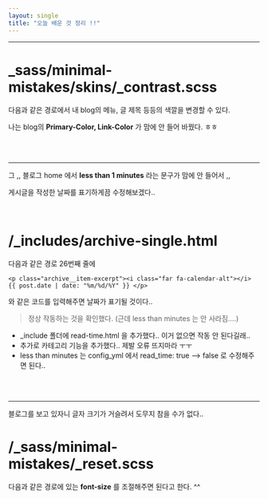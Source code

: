 ```yaml
---
layout: single
title: "오늘 배운 것 정리 !!"
---
```


---
# _sass/minimal-mistakes/skins/_contrast.scss



다음과 같은 경로에서 내 blog의 메뉴, 글 제목 등등의 색깔을 변경할 수 있다.


나는 blog의 **Primary-Color, Link-Color** 가 맘에 안 들어 바꿨다. ㅎㅎ


<br>
<br>


---
그 ,, 블로그 home 에서 **less than 1 minutes** 라는 문구가 맘에 안 들어서 ,,


게시글을 작성한 날짜를 표기하게끔 수정해보겠다..

<br>

# /_includes/archive-single.html 

다음과 같은 경로 26번째 줄에 
```
<p class="archive__item-excerpt"><i class="far fa-calendar-alt"></i> {{ post.date | date: "%m/%d/%Y" }} </p>
```
와 같은 코드를 입력해주면 날짜가 표기될 것이다..

> 정상 작동하는 것을 확인했다. (근데 less than minutes 는 안 사라짐....)

+ _include 폴더에 read-time.html 을 추가했다.. 이거 없으면 작동 안 된다길래..
+ 추가로 카테고리 기능을 추가했다.. 제발 오류 뜨지마라 ㅜㅜ
+ less than minutes 는 config_yml 에서 read_time: true --> false 로 수정해주면 된다..


<br>
<br>

---
블로그를 보고 있자니 글자 크기가 거슬려서 도무지 참을 수가 없다..

# /_sass/minimal-mistakes/_reset.scss

다음과 같은 경로에 있는 **font-size** 를 조절해주면 된다고 한다. ^^




